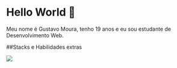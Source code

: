 # Hello World 👋

<p>Meu nome é Gustavo Moura, tenho 19 anos e eu sou estudante de Desenvolvimento Web.</p>

##Stacks e Habilidades extras

<a href="https://www.instagram.com/gmdot_/"><img src="https://img.shields.io/badge/Instagram-E4405F?style=for-the-badge&logo=instagram&logoColor=white"></a>
